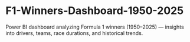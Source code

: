 # F1-Winners-Dashboard-1950-2025
Power BI dashboard analyzing Formula 1 winners (1950–2025) — insights into drivers, teams, race durations, and historical trends.
